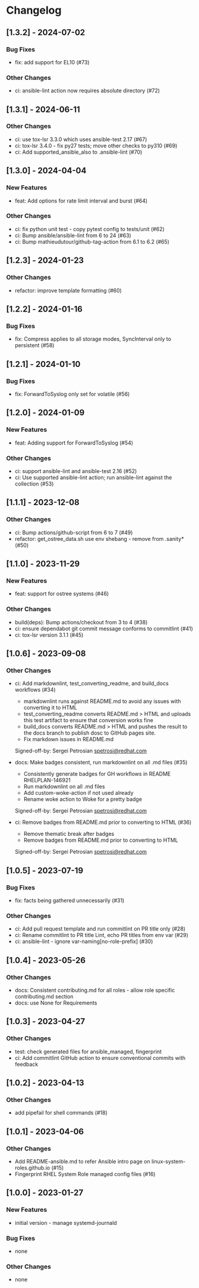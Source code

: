 Changelog
=========

[1.3.2] - 2024-07-02
--------------------

### Bug Fixes

- fix: add support for EL10 (#73)

### Other Changes

- ci: ansible-lint action now requires absolute directory (#72)

[1.3.1] - 2024-06-11
--------------------

### Other Changes

- ci: use tox-lsr 3.3.0 which uses ansible-test 2.17 (#67)
- ci: tox-lsr 3.4.0 - fix py27 tests; move other checks to py310 (#69)
- ci: Add supported_ansible_also to .ansible-lint (#70)

[1.3.0] - 2024-04-04
--------------------

### New Features

- feat: Add options for rate limit interval and burst (#64)

### Other Changes

- ci: fix python unit test - copy pytest config to tests/unit (#62)
- ci: Bump ansible/ansible-lint from 6 to 24 (#63)
- ci: Bump mathieudutour/github-tag-action from 6.1 to 6.2 (#65)

[1.2.3] - 2024-01-23
--------------------

### Other Changes

- refactor: improve template formatting (#60)

[1.2.2] - 2024-01-16
--------------------

### Bug Fixes

- fix: Compress applies to all storage modes, SyncInterval only to persistent (#58)

[1.2.1] - 2024-01-10
--------------------

### Bug Fixes

- fix: ForwardToSyslog only set for volatile (#56)

[1.2.0] - 2024-01-09
--------------------

### New Features

- feat: Adding support for ForwardToSyslog (#54)

### Other Changes

- ci: support ansible-lint and ansible-test 2.16 (#52)
- ci: Use supported ansible-lint action; run ansible-lint against the collection (#53)

[1.1.1] - 2023-12-08
--------------------

### Other Changes

- ci: Bump actions/github-script from 6 to 7 (#49)
- refactor: get_ostree_data.sh use env shebang - remove from .sanity* (#50)

[1.1.0] - 2023-11-29
--------------------

### New Features

- feat: support for ostree systems (#46)

### Other Changes

- build(deps): Bump actions/checkout from 3 to 4 (#38)
- ci: ensure dependabot git commit message conforms to commitlint (#41)
- ci: tox-lsr version 3.1.1 (#45)

[1.0.6] - 2023-09-08
--------------------

### Other Changes

- ci: Add markdownlint, test_converting_readme, and build_docs workflows (#34)

  - markdownlint runs against README.md to avoid any issues with
    converting it to HTML
  - test_converting_readme converts README.md > HTML and uploads this test
    artifact to ensure that conversion works fine
  - build_docs converts README.md > HTML and pushes the result to the
    docs branch to publish dosc to GitHub pages site.
  - Fix markdown issues in README.md
  
  Signed-off-by: Sergei Petrosian <spetrosi@redhat.com>

- docs: Make badges consistent, run markdownlint on all .md files (#35)

  - Consistently generate badges for GH workflows in README RHELPLAN-146921
  - Run markdownlint on all .md files
  - Add custom-woke-action if not used already
  - Rename woke action to Woke for a pretty badge
  
  Signed-off-by: Sergei Petrosian <spetrosi@redhat.com>

- ci: Remove badges from README.md prior to converting to HTML (#36)

  - Remove thematic break after badges
  - Remove badges from README.md prior to converting to HTML
  
  Signed-off-by: Sergei Petrosian <spetrosi@redhat.com>

[1.0.5] - 2023-07-19
--------------------

### Bug Fixes

- fix: facts being gathered unnecessarily (#31)

### Other Changes

- ci: Add pull request template and run commitlint on PR title only (#28)
- ci: Rename commitlint to PR title Lint, echo PR titles from env var (#29)
- ci: ansible-lint - ignore var-naming[no-role-prefix] (#30)

[1.0.4] - 2023-05-26
--------------------

### Other Changes

- docs: Consistent contributing.md for all roles - allow role specific contributing.md section
- docs: use None for Requirements

[1.0.3] - 2023-04-27
--------------------

### Other Changes

- test: check generated files for ansible_managed, fingerprint
- ci: Add commitlint GitHub action to ensure conventional commits with feedback

[1.0.2] - 2023-04-13
--------------------

### Other Changes

- add pipefail for shell commands (#18)

[1.0.1] - 2023-04-06
--------------------

### Other Changes

- Add README-ansible.md to refer Ansible intro page on linux-system-roles.github.io (#15)
- Fingerprint RHEL System Role managed config files (#16)

[1.0.0] - 2023-01-27
--------------------

### New Features

- initial version - manage systemd-journald

### Bug Fixes

- none

### Other Changes

- none
